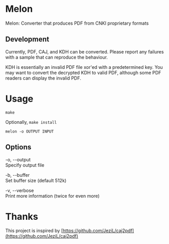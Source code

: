 Melon
=====

Melon: Converter that produces PDF from CNKI proprietary formats

Development
-----------

Currently, PDF, CAJ, and KDH can be converted. Please report 
any failures with a sample that can reproduce the behaviour.

KDH is essentially an invalid PDF file xor'ed with a predetermined key.
You may want to convert the decrypted KDH to valid PDF, although some
PDF readers can display the invalid PDF.

Usage
=====

`make`

Optionally, `make install`

`melon -o OUTPUT INPUT`

Options
-------

-o, --output  
Specify output file  

-b, --buffer  
Set buffer size (default 512k)  

-v, --verbose  
Print more information (twice for even more)

Thanks
======

This project is inspired by [https://github.com/JeziL/caj2pdf](https://github.com/JeziL/caj2pdf)
